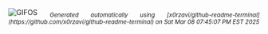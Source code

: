 <div align="justify">
<picture>
    <source media="(prefers-color-scheme: dark)" srcset="https://i.ibb.co/z0zVtm0/output-gif.gif">
    <source media="(prefers-color-scheme: light)" srcset="https://i.ibb.co/z0zVtm0/output-gif.gif">
    <img alt="GIFOS" src="https://i.ibb.co/z0zVtm0/output-gif.gif">
</picture>
<sub><i>Generated automatically using [x0rzavi/github-readme-terminal](https://github.com/x0rzavi/github-readme-terminal) on Sat Mar 08 07:45:07 PM EST 2025</i></sub>
</div>

<!--  -->